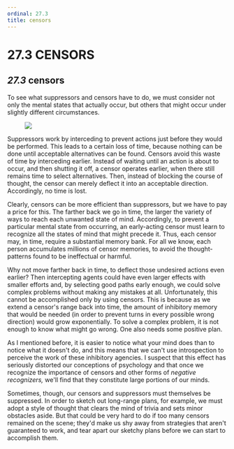 ```yaml
---
ordinal: 27.3
title: censors
---
```


# 27.3 CENSORS 

<h2><em>27.3</em> censors</h2>
<p>To see what suppressors and censors have to do, we must consider not only the mental states that actually occur, but others that might occur under slightly different circumstances.</p>
<figure><img src="/images/ch27/27-3.png"></img></figure>
<p>Suppressors work by interceding to prevent actions just before they would be performed. This leads to a certain loss of time, because nothing can be done until acceptable alternatives can be found. Censors avoid this waste of time by interceding earlier. Instead of waiting until an action is about to occur, and then shutting it off, a censor operates earlier, when there still remains time to select alternatives. Then, instead of blocking the course of thought, the censor can merely deflect it into an acceptable direction. Accordingly, no time is lost.</p>
<p>Clearly, censors can be more efficient than suppressors, but we have to pay a price for this. The farther back we go in time, the larger the variety of ways to reach each unwanted state of mind. Accordingly, to prevent a particular mental state from occurring, an early-acting censor must learn to recognize all the states of mind that might precede it. Thus, each censor may, in time, require a substantial memory bank. For all we know, each person accumulates millions of censor memories, to avoid the thought-patterns found to be ineffectual or harmful.</p>
<p>Why not move farther back in time, to deflect those undesired actions even earlier? Then intercepting agents could have even larger effects with smaller efforts and, by selecting good paths early enough, we could solve complex problems without making any mistakes at all. Unfortunately, this cannot be accomplished only by using censors. This is because as we extend a censor's range back into time, the amount of inhibitory memory that would be needed (in order to prevent turns in every possible wrong direction) would grow exponentially. To solve a complex problem, it is not enough to know what might go wrong. One also needs some positive plan.</p>
<p>As I mentioned before, it is easier to notice what your mind does than to notice what it doesn't do, and this means that we can't use introspection to perceive the work of these inhibitory agencies. I suspect that this effect has seriously distorted our conceptions of psychology and that once we recognize the importance of censors and other forms of <em>negative recognizers,</em> we'll find that they constitute large portions of our minds.</p>
<p>Sometimes, though, our censors and suppressors must themselves be suppressed. In order to sketch out long-range plans, for example, we must adopt a style of thought that clears the mind of trivia and sets minor obstacles aside. But that could be very hard to do if too many censors remained on the scene; they'd make us shy away from strategies that aren't guaranteed to work, and tear apart our sketchy plans before we can start to accomplish them.</p>